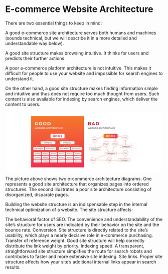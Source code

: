 # E-commerce Website Architecture

There are two essential things to keep in mind:

A good e-commerce site architecture serves both humans and machines (sounds technical, but we will describe it in a more detailed and understandable way below).

A good site structure makes browsing intuitive. It thinks for users and predicts their further actions.

A poor e-commerce platform architecture is not intuitive. This makes it difficult for people to use your website and impossible for search engines to understand it.

On the other hand, a good site structure makes finding information simple and intuitive and thus does not require too much thought from users. Such content is also available for indexing by search engines, which deliver the content to users.


![image](./images/architecture.png)

The picture above shows two e-commerce architecture diagrams. One represents a good site architecture that organizes pages into ordered structures. The second illustrates a poor site architecture consisting of disorganized, disparate pages.

Building the website structure is an indispensable step in the internal technical optimization of a website. The site structure affects:

The behavioral factor of SEO. The convenience and understandability of the site’s structure for users are indicated by their behavior on the site and the bounce rate.
Conversion. Site structure is directly related to the site’s usability, which plays a nearly decisive role in e-commerce purchasing.
Transfer of reference weight. Good site structure will help correctly distribute the link weight by priority.
Indexing speed. A transparent, straightforward site structure simplifies the route for search robots and contributes to faster and more extensive site indexing.
Site links. Proper site structure affects how your site’s additional internal links appear in search results.